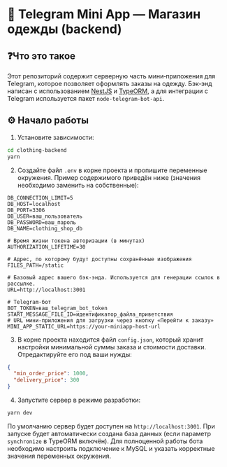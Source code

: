 # 🧥 Telegram Mini App — Магазин одежды (backend)

## ❓Что это такое

Этот репозиторий содержит серверную часть мини‑приложения для Telegram, которое позволяет оформлять заказы на одежду. Бэк‑энд написан с использованием [NestJS](https://nestjs.com/) и [TypeORM](https://typeorm.io/), а для интеграции с Telegram используется пакет `node-telegram-bot-api`.

## ⚙️ Начало работы

1. Установите зависимости:

```bash
cd clothing-backend
yarn
```

2. Создайте файл `.env` в корне проекта и пропишите переменные окружения. Пример содержимого приведён ниже (значения необходимо заменить на собственные):

```env
DB_CONNECTION_LIMIT=5
DB_HOST=localhost
DB_PORT=3306
DB_USER=ваш_пользователь
DB_PASSWORD=ваш_пароль
DB_NAME=clothing_shop_db

# Время жизни токена авторизации (в минутах)
AUTHORIZATION_LIFETIME=30

# Адрес, по которому будут доступны сохранённые изображения
FILES_PATH=/static

# Базовый адрес вашего бэк‑энда. Используется для генерации ссылок в рассылке.
URL=http://localhost:3001

# Telegram‑бот
BOT_TOKEN=ваш_telegram_bot_token
START_MESSAGE_FILE_ID=идентификатор_файла_приветствия
# URL мини‑приложения для загрузки через кнопку «Перейти к заказу»
MINI_APP_STATIC_URL=https://your-miniapp-host-url
```

3. В корне проекта находится файл `config.json`, который хранит настройки минимальной суммы заказа и стоимости доставки. Отредактируйте его под ваши нужды:

```json
{
  "min_order_price": 1000,
  "delivery_price": 300
}
```

4. Запустите сервер в режиме разработки:

```bash
yarn dev
```

По умолчанию сервер будет доступен на `http://localhost:3001`. При запуске будет автоматически создана база данных (если параметр `synchronize` в TypeORM включён). Для полноценной работы бота необходимо настроить подключение к MySQL и указать корректные значения переменных окружения.

